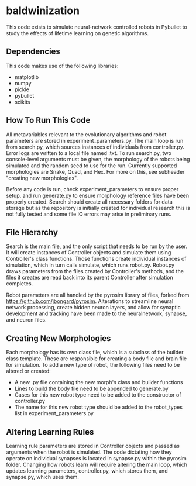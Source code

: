 # baldwinization

This code exists to simulate neural-network controlled robots in Pybullet to study the effects of lifetime learning on genetic algorithms.

## Dependencies

This code makes use of the following libraries:

- matplotlib
- numpy
- pickle
- pybullet
- scikits

## How To Run This Code

All metavariables relevant to the evolutionary algorithms and robot parameters are stored in experiment_parameters.py. The main loop is run from search.py, which sources instances of individuals from controller.py. Error logs are written to a local file named <run seed>.txt. To run search.py, two console-level arguments must be given, the morphology of the robots being simulated and the random seed to use for the run. Currently supported morphologies are Snake, Quad, and Hex. For more on this, see subheader "creating new morphologies".

Before any code is run, check experiment_parameters to ensure proper setup, and run generate.py to ensure morphology reference files have been properly created. Search should create all necessary folders for data storage but as the repository is initially created for individual research this is not fully tested and some file IO errors may arise in preliminary runs.
  
## File Hierarchy
  
Search is the main file, and the only script that needs to be run by the user. It will create instances of Controller objects and simulate them using Controller's class functions. Those functions create individual instances of simulation, which in turn calls simulate, which runs robot.py. Robot.py draws parameters from the files created by Controller's methods, and the files it creates are read back into its parent Controller after simulation completes.
  
Robot parameters are all handled by the pyrosim library of files, forked from https://github.com/jbongard/pyrosim. Alterations to streamline neural network processing, create hidden neuron layers, and allow for synaptic development and tracking have been made to the neuralnetwork, synapse, and neuron files.
  
## Creating New Morphologies

Each morphology has its own class file, which is a subclass of the builder class template. These are responsible for creating a body file and brain file for simulation. To add a new type of robot, the following files need to be altered or created:
  
  - A new .py file containing the new morph's class and builder functions
  - Lines to build the body file need to be appended to generate.py
  - Cases for this new robot type need to be added to the constructor of controller.py
  - The name for this new robot type should be added to the robot_types list in experiment_parameters.py

## Altering Learning Rules

Learning rule parameters are stored in Controller objects and passed as arguments when the robot is simulated. The code dictating how they operate on individual synapses is located in synapse.py within the pyrosim folder. Changing how robots learn will require altering the main loop, which updates learning parameters, controller.py, which stores them, and synapse.py, which uses them.
